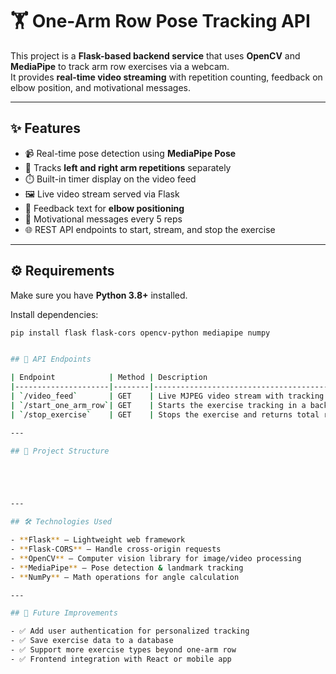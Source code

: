 # 🏋️ One-Arm Row Pose Tracking API

This project is a **Flask-based backend service** that uses **OpenCV** and **MediaPipe** to track arm row exercises via a webcam.  
It provides **real-time video streaming** with repetition counting, feedback on elbow position, and motivational messages.  

---

## ✨ Features
- 📹 Real-time pose detection using **MediaPipe Pose**  
- 🔄 Tracks **left and right arm repetitions** separately  
- ⏱️ Built-in timer display on the video feed  
- 🖼️ Live video stream served via Flask  
- 💬 Feedback text for **elbow positioning**  
- 🎯 Motivational messages every 5 reps  
- 🌐 REST API endpoints to start, stream, and stop the exercise  

---

## ⚙️ Requirements
Make sure you have **Python 3.8+** installed.

Install dependencies:
```bash
pip install flask flask-cors opencv-python mediapipe numpy


## 📡 API Endpoints

| Endpoint            | Method | Description                                       |
|---------------------|--------|---------------------------------------------------|
| `/video_feed`       | GET    | Live MJPEG video stream with tracking overlay     |
| `/start_one_arm_row`| GET    | Starts the exercise tracking in a background thread|
| `/stop_exercise`    | GET    | Stops the exercise and returns total rep count     |

---

## 📖 Project Structure





---

## 🛠️ Technologies Used

- **Flask** – Lightweight web framework  
- **Flask-CORS** – Handle cross-origin requests  
- **OpenCV** – Computer vision library for image/video processing  
- **MediaPipe** – Pose detection & landmark tracking  
- **NumPy** – Math operations for angle calculation  

---

## 🎯 Future Improvements

- ✅ Add user authentication for personalized tracking  
- ✅ Save exercise data to a database  
- ✅ Support more exercise types beyond one-arm row  
- ✅ Frontend integration with React or mobile app  
